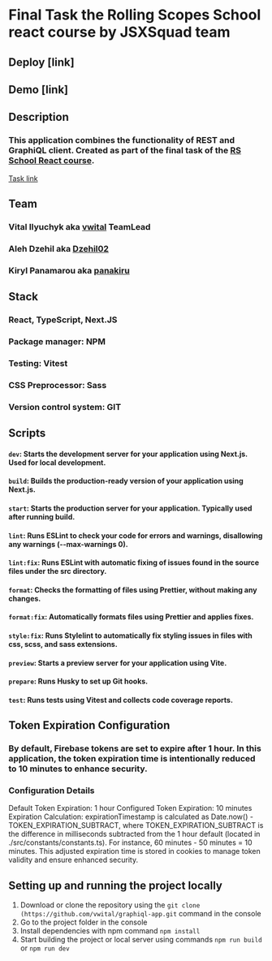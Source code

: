 # Final Task the Rolling Scopes School react course by JSXSquad team
## Deploy [link]
## Demo [link]


## Description
### This application combines the functionality of REST and GraphiQL client. Created as part of the final task of the [RS School React course](https://rs.school/courses/reactjs). 
[Task link](https://github.com/rolling-scopes-school/tasks/blob/master/react/modules/tasks/final.md) 

## Team 
### Vital Ilyuchyk aka [vwital](https://github.com/vwital) TeamLead<br>
### Aleh Dzehil aka [Dzehil02](https://github.com/dzehil02)<br>
### Kiryl Panamarou aka [panakiru](https://github.com/panakir)

## Stack
### React, TypeScript, Next.JS
### Package manager: NPM
### Testing: Vitest
### CSS Preprocessor: Sass
### Version control system: GIT

## Scripts
#### `dev`: Starts the development server for your application using Next.js. Used for local development.<br/>
#### `build`: Builds the production-ready version of your application using Next.js.
#### `start`: Starts the production server for your application. Typically used after running build.
#### `lint`: Runs ESLint to check your code for errors and warnings, disallowing any warnings (--max-warnings 0).
#### `lint:fix`: Runs ESLint with automatic fixing of issues found in the source files under the src directory.
#### `format`: Checks the formatting of files using Prettier, without making any changes.
#### `format:fix`: Automatically formats files using Prettier and applies fixes.
#### `style:fix`: Runs Stylelint to automatically fix styling issues in files with css, scss, and sass extensions.
#### `preview`: Starts a preview server for your application using Vite.
#### `prepare`: Runs Husky to set up Git hooks.
#### `test`: Runs tests using Vitest and collects code coverage reports.

## Token Expiration Configuration
### By default, Firebase tokens are set to expire after 1 hour. In this application, the token expiration time is intentionally reduced to 10 minutes to enhance security.

### Configuration Details
Default Token Expiration: 1 hour
Configured Token Expiration: 10 minutes
Expiration Calculation: expirationTimestamp is calculated as Date.now() - TOKEN_EXPIRATION_SUBTRACT, where TOKEN_EXPIRATION_SUBTRACT is the difference in milliseconds subtracted from the 1 hour default (located in ./src/constants/constants.ts). For instance, 60 minutes - 50 minutes = 10 minutes.
This adjusted expiration time is stored in cookies to manage token validity and ensure enhanced security.



## Setting up and running the project locally
1. Download or clone the repository using the `git clone (https://github.com/vwital/graphiql-app.git` command in the console
2. Go to the project folder in the console
3. Install dependencies with npm command `npm install`
4. Start building the project or local server using commands `npm run build` or `npm run dev`


